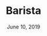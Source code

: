 ---
date: June 10, 2019
title: Barista
company: Dynatrace
link: https://barista.dynatrace.com/
image: images/systems/barista.jpg
description: The Barista Design System is a collection of reusable components, patterns and styles living in code. All parts follow the Dynatrace design principles. 

---